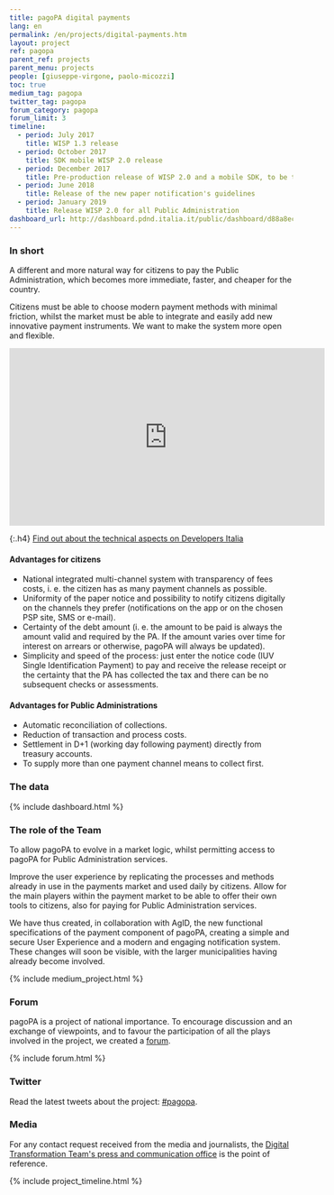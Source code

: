```yaml
---
title: pagoPA digital payments
lang: en
permalink: /en/projects/digital-payments.htm
layout: project
ref: pagopa
parent_ref: projects
parent_menu: projects
people: [giuseppe-virgone, paolo-micozzi]
toc: true
medium_tag: pagopa
twitter_tag: pagopa
forum_category: pagopa
forum_limit: 3
timeline:
  - period: July 2017
    title: WISP 1.3 release
  - period: October 2017
    title: SDK mobile WISP 2.0 release
  - period: December 2017
    title: Pre-production release of WISP 2.0 and a mobile SDK, to be tested by Public Administrations
  - period: June 2018
    title: Release of the new paper notification's guidelines
  - period: January 2019
    title: Release WISP 2.0 for all Public Administration
dashboard_url: http://dashboard.pdnd.italia.it/public/dashboard/d88a8ece-75ed-4668-ab8c-3a6c8693b4af
---
```


### In short

A different and more natural way for citizens to pay the Public Administration, which becomes more immediate, faster, and cheaper for the country.

Citizens must be able to choose modern payment methods with minimal friction, whilst the market must be able to integrate and easily add new innovative payment instruments. We want to make the system more open and flexible.

<div class="videoWrapper">
<iframe width="560" height="315" src="https://www.youtube-nocookie.com/embed/RHOAu5GwKnE" frameborder="0" allow="autoplay; encrypted-media" allowfullscreen></iframe>
</div>

{:.h4}
[Find out about the technical aspects on Developers Italia](https://developers.italia.it/it/pagopa/)

#### Advantages for citizens

- National integrated multi-channel system with transparency of fees costs, i. e. the citizen has as many payment channels as possible.
- Uniformity of the paper notice and possibility to notify citizens digitally on the channels they prefer (notifications on the app or on the chosen PSP site, SMS or e-mail).
- Certainty of the debt amount (i. e. the amount to be paid is always the amount valid and required by the PA. If the amount varies over time for interest on arrears or otherwise, pagoPA will always be updated).
- Simplicity and speed of the process: just enter the notice code (IUV Single Identification Payment) to pay and receive the release receipt or the certainty that the PA has collected the tax and there can be no subsequent checks or assessments.

#### Advantages for Public Administrations

- Automatic reconciliation of collections.
- Reduction of transaction and process costs.
- Settlement in D+1 (working day following payment) directly from treasury accounts.
- To supply more than one payment channel means to collect first.

### The data

{% include dashboard.html %}

### The role of the Team

To allow pagoPA to evolve in a market logic, whilst permitting access to pagoPA for Public Administration services.

Improve the user experience by replicating the processes and methods already in use in the payments market and used daily by citizens.
Allow for the main players within the payment market to be able to offer their own tools to citizens, also for paying for Public Administration services.

We have thus created, in collaboration with AgID, the new functional specifications of the payment component of pagoPA, creating a simple and secure User Experience and a modern and engaging notification system.
These changes will soon be visible, with the larger municipalities having already become involved.


{% include medium_project.html %}

### Forum
pagoPA is a project of national importance. To encourage discussion and an exchange of viewpoints, and to favour the participation of all the plays involved in the project, we created a [forum](https://forum.italia.it/c/pagopa).

{% include forum.html %}

### Twitter

Read the latest tweets about the project: [#pagopa](https://twitter.com/search?f=tweets&q=%23pagopa%20from%3Aitdigitalteam&src=typd).

### Media
For any contact request received from the media and journalists, the [Digital Transformation Team's press and communication office](https://teamdigitale.governo.it/en/contacts) is the point of reference.

{% include project_timeline.html %}
